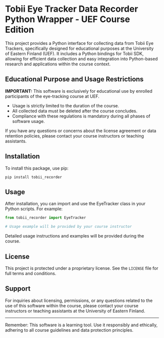 # Tobii Eye Tracker Data Recorder Python Wrapper - UEF Course Edition

This project provides a Python interface for collecting data from Tobii Eye Trackers, specifically designed for educational purposes at the University of Eastern Finland (UEF). It includes a Python bindings for Tobii SDK, allowing for efficient data collection and easy integration into Python-based research and applications within the course context.

## Educational Purpose and Usage Restrictions

**IMPORTANT:** This software is exclusively for educational use by enrolled participants of the eye-tracking course at UEF.

- Usage is strictly limited to the duration of the course.
- All collected data must be deleted after the course concludes.
- Compliance with these regulations is mandatory during all phases of software usage.

If you have any questions or concerns about the license agreement or data retention policies, please contact your course instructors or teaching assistants.

## Installation

To install this package, use pip:

```
pip install tobii_recorder
```

## Usage

After installation, you can import and use the EyeTracker class in your Python scripts. For example:

```python
from tobii_recorder import EyeTracker

# Usage example will be provided by your course instructor
```

Detailed usage instructions and examples will be provided during the course.

## License

This project is protected under a proprietary license. See the `LICENSE` file for full terms and conditions.

## Support

For inquiries about licensing, permissions, or any questions related to the use of this software within the course, please contact your course instructors or teaching assistants at the University of Eastern Finland.

---

Remember: This software is a learning tool. Use it responsibly and ethically, adhering to all course guidelines and data protection principles.
